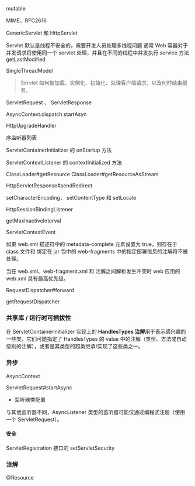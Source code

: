mutable



MIME、RFC2616

GenericServlet 和 HttpServlet

Servlet 默认是线程不安全的，需要开发人员处理多线程问题
通常 Web 容器对于并发请求将使用同一个 servlet 处理，并且在不同的线程中并发执行 service 方法
getLastModified

SingleThreadModel

>  Servlet 如何被加载、实例化、初始化、处理客户端请求，以及何时结束服务。

 ServletRequest 、 ServletResponse



 AsyncContext.dispatch     startAsyn



HttpUpgradeHandler



序监听器列表



ServletContainerInitializer 的 onStartup 方法

ServletContextListener 的 contextInitialized 方法

ClassLoader#getResource
ClassLoader#getResourceAsStream



HttpServletResponse#sendRedirect

setCharacterEncoding，
setContentType 和 setLocale



HttpSessionBindingListener

getMaxInactiveInterval



ServletContextEvent



如果 web.xml 描述符中的 metadata-complete 元素设置为 true，则存在于 class 文件和
绑定在 jar 包中的 web-fragments 中的指定部署信息的注解将不被处理。





当在 web.xml、web-fragment.xml 和 注解之间解析发生冲突时 web 应用的 web.xml 具有最高优先级。



RequestDispatcher#forward

getRequestDispatcher



### 共享库 /  运行时可插拔性

在 ServletContainerInitializer 实现上的
**HandlesTypes 注解**用于表示感兴趣的一些类，它们可能指定了 HandlesTypes 的 value 中的注解（类型、方法或自动级别的注解），或者是其类型的超类继承/实现了这些类之一。





### 异步

AsyncContext 

ServletRequest#startAsync



* 监听器类配置

与其他监听器不同，AsyncListener 类型的监听器可能仅通过编程式注册（使用一个 ServletRequest）。



#### 安全

ServletRegistration 接口的 setServletSecurity 



### 注解

@Resource 